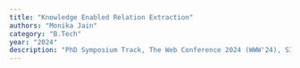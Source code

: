 ```yaml
---
title: "Knowledge Enabled Relation Extraction"
authors: "Monika Jain"
category: "B.Tech"
year: "2024"
description: "PhD Symposium Track, The Web Conference 2024 (WWW'24), SINGAPORE, MAY 13 - 17, 2024"
---
```

